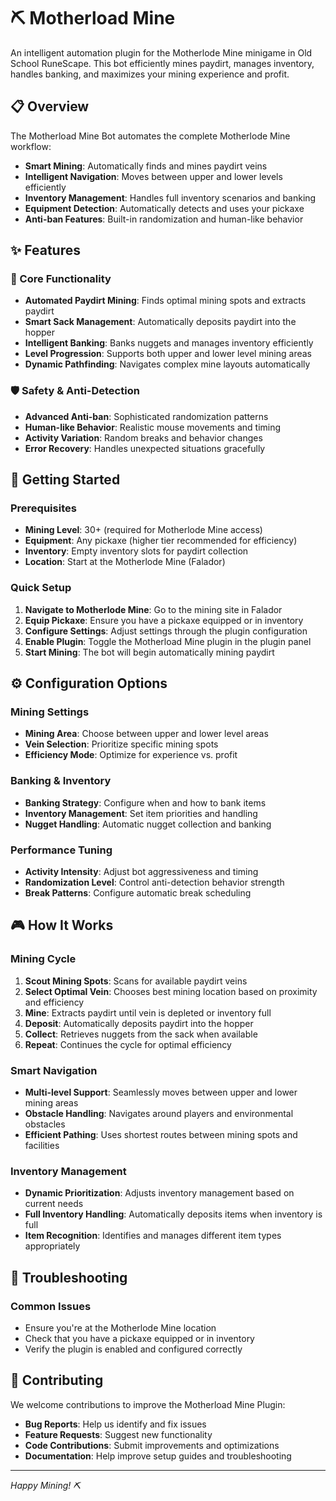 # ⛏️ Motherload Mine

An intelligent automation plugin for the Motherlode Mine minigame in Old School RuneScape. This bot efficiently mines paydirt, manages inventory, handles banking, and maximizes your mining experience and profit.

## 📋 Overview

The Motherload Mine Bot automates the complete Motherlode Mine workflow:

- **Smart Mining**: Automatically finds and mines paydirt veins
- **Intelligent Navigation**: Moves between upper and lower levels efficiently
- **Inventory Management**: Handles full inventory scenarios and banking
- **Equipment Detection**: Automatically detects and uses your pickaxe
- **Anti-ban Features**: Built-in randomization and human-like behavior

## ✨ Features

### 🎯 Core Functionality
- **Automated Paydirt Mining**: Finds optimal mining spots and extracts paydirt
- **Smart Sack Management**: Automatically deposits paydirt into the hopper
- **Intelligent Banking**: Banks nuggets and manages inventory efficiently
- **Level Progression**: Supports both upper and lower level mining areas
- **Dynamic Pathfinding**: Navigates complex mine layouts automatically

### 🛡️ Safety & Anti-Detection
- **Advanced Anti-ban**: Sophisticated randomization patterns
- **Human-like Behavior**: Realistic mouse movements and timing
- **Activity Variation**: Random breaks and behavior changes
- **Error Recovery**: Handles unexpected situations gracefully

## 🚀 Getting Started

### Prerequisites
- **Mining Level**: 30+ (required for Motherlode Mine access)
- **Equipment**: Any pickaxe (higher tier recommended for efficiency)
- **Inventory**: Empty inventory slots for paydirt collection
- **Location**: Start at the Motherlode Mine (Falador)

### Quick Setup
1. **Navigate to Motherlode Mine**: Go to the mining site in Falador
2. **Equip Pickaxe**: Ensure you have a pickaxe equipped or in inventory
3. **Configure Settings**: Adjust settings through the plugin configuration
5. **Enable Plugin**: Toggle the Motherload Mine plugin in the plugin panel
5. **Start Mining**: The bot will begin automatically mining paydirt

## ⚙️ Configuration Options

### Mining Settings
- **Mining Area**: Choose between upper and lower level areas
- **Vein Selection**: Prioritize specific mining spots
- **Efficiency Mode**: Optimize for experience vs. profit

### Banking & Inventory
- **Banking Strategy**: Configure when and how to bank items
- **Inventory Management**: Set item priorities and handling
- **Nugget Handling**: Automatic nugget collection and banking

### Performance Tuning
- **Activity Intensity**: Adjust bot aggressiveness and timing
- **Randomization Level**: Control anti-detection behavior strength
- **Break Patterns**: Configure automatic break scheduling

## 🎮 How It Works

### Mining Cycle
1. **Scout Mining Spots**: Scans for available paydirt veins
2. **Select Optimal Vein**: Chooses best mining location based on proximity and efficiency
3. **Mine**: Extracts paydirt until vein is depleted or inventory full
4. **Deposit**: Automatically deposits paydirt into the hopper
5. **Collect**: Retrieves nuggets from the sack when available
6. **Repeat**: Continues the cycle for optimal efficiency

### Smart Navigation
- **Multi-level Support**: Seamlessly moves between upper and lower mining areas
- **Obstacle Handling**: Navigates around players and environmental obstacles
- **Efficient Pathing**: Uses shortest routes between mining spots and facilities

### Inventory Management
- **Dynamic Prioritization**: Adjusts inventory management based on current needs
- **Full Inventory Handling**: Automatically deposits items when inventory is full
- **Item Recognition**: Identifies and manages different item types appropriately

## 🔧 Troubleshooting

### Common Issues

- Ensure you're at the Motherlode Mine location
- Check that you have a pickaxe equipped or in inventory
- Verify the plugin is enabled and configured correctly

## 🤝 Contributing

We welcome contributions to improve the Motherload Mine Plugin:

- **Bug Reports**: Help us identify and fix issues
- **Feature Requests**: Suggest new functionality
- **Code Contributions**: Submit improvements and optimizations
- **Documentation**: Help improve setup guides and troubleshooting

---

*Happy Mining! ⛏️*
